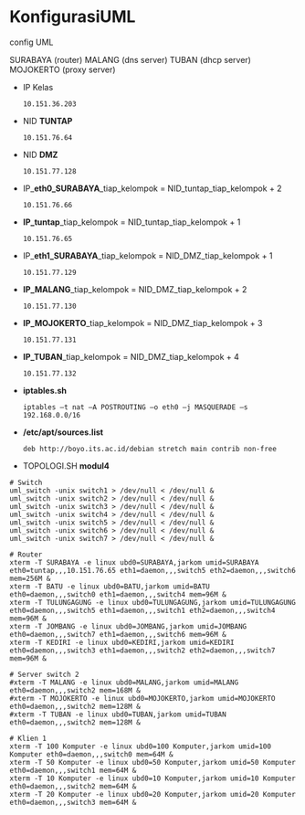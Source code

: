 # KonfigurasiUML
config UML

SURABAYA (router)
MALANG (dns server)
TUBAN (dhcp server)
MOJOKERTO (proxy server)

- IP Kelas 
  
  ```
  10.151.36.203
  ```

- NID **TUNTAP**
  
  ```
  10.151.76.64
  ```
  
- NID **DMZ**

  ```
  10.151.77.128
  ```
  
- IP_**eth0_SURABAYA**_tiap_kelompok = NID_tuntap_tiap_kelompok + 2

  ```
  10.151.76.66
  ```

- **IP_tuntap**_tiap_kelompok = NID_tuntap_tiap_kelompok + 1

  ```
  10.151.76.65
  ```

- IP_**eth1_SURABAYA**_tiap_kelompok = NID_DMZ_tiap_kelompok + 1

  ```
  10.151.77.129
  ```

- **IP_MALANG**_tiap_kelompok = NID_DMZ_tiap_kelompok + 2

  ```
  10.151.77.130
  ```

- **IP_MOJOKERTO**_tiap_kelompok = NID_DMZ_tiap_kelompok + 3


  ```
  10.151.77.131
  ```

- **IP_TUBAN**_tiap_kelompok = NID_DMZ_tiap_kelompok + 4

  ```
  10.151.77.132
  ```

- **iptables.sh**

  ```
  iptables –t nat –A POSTROUTING –o eth0 –j MASQUERADE –s 192.168.0.0/16
  ```

- **/etc/apt/sources.list**

  ```
  deb http://boyo.its.ac.id/debian stretch main contrib non-free
  ```

- TOPOLOGI.SH **modul4**

```
# Switch
uml_switch -unix switch1 > /dev/null < /dev/null &
uml_switch -unix switch2 > /dev/null < /dev/null &
uml_switch -unix switch3 > /dev/null < /dev/null &
uml_switch -unix switch4 > /dev/null < /dev/null &
uml_switch -unix switch5 > /dev/null < /dev/null &
uml_switch -unix switch6 > /dev/null < /dev/null &
uml_switch -unix switch7 > /dev/null < /dev/null &

# Router
xterm -T SURABAYA -e linux ubd0=SURABAYA,jarkom umid=SURABAYA eth0=tuntap,,,10.151.76.65 eth1=daemon,,,switch5 eth2=daemon,,,switch6 mem=256M &
xterm -T BATU -e linux ubd0=BATU,jarkom umid=BATU eth0=daemon,,,switch0 eth1=daemon,,,switch4 mem=96M &
xterm -T TULUNGAGUNG -e linux ubd0=TULUNGAGUNG,jarkom umid=TULUNGAGUNG eth0=daemon,,,switch5 eth1=daemon,,,switch1 eth2=daemon,,,switch4 mem=96M &
xterm -T JOMBANG -e linux ubd0=JOMBANG,jarkom umid=JOMBANG eth0=daemon,,,switch7 eth1=daemon,,,switch6 mem=96M &
xterm -T KEDIRI -e linux ubd0=KEDIRI,jarkom umid=KEDIRI eth0=daemon,,,switch3 eth1=daemon,,,switch2 eth2=daemon,,,switch7 mem=96M &

# Server switch 2
#xterm -T MALANG -e linux ubd0=MALANG,jarkom umid=MALANG eth0=daemon,,,switch2 mem=168M &
#xterm -T MOJOKERTO -e linux ubd0=MOJOKERTO,jarkom umid=MOJOKERTO eth0=daemon,,,switch2 mem=128M &
#xterm -T TUBAN -e linux ubd0=TUBAN,jarkom umid=TUBAN eth0=daemon,,,switch2 mem=128M &

# Klien 1
xterm -T 100 Komputer -e linux ubd0=100 Komputer,jarkom umid=100 Komputer eth0=daemon,,,switch0 mem=64M &
xterm -T 50 Komputer -e linux ubd0=50 Komputer,jarkom umid=50 Komputer eth0=daemon,,,switch1 mem=64M &
xterm -T 10 Komputer -e linux ubd0=10 Komputer,jarkom umid=10 Komputer eth0=daemon,,,switch2 mem=64M &
xterm -T 20 Komputer -e linux ubd0=20 Komputer,jarkom umid=20 Komputer eth0=daemon,,,switch3 mem=64M &
```

